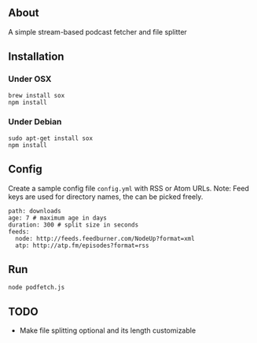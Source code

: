 ## About

A simple stream-based podcast fetcher and file splitter

## Installation

### Under OSX

```
brew install sox
npm install
```

### Under Debian

```
sudo apt-get install sox
npm install
```

## Config

Create a sample config file ```config.yml``` with RSS or Atom URLs.
Note: Feed keys are used for directory names, the can be picked freely.

```
path: downloads
age: 7 # maximum age in days
duration: 300 # split size in seconds
feeds:
  node: http://feeds.feedburner.com/NodeUp?format=xml
  atp: http://atp.fm/episodes?format=rss
```

## Run

```
node podfetch.js
```

## TODO

* Make file splitting optional and its length customizable
